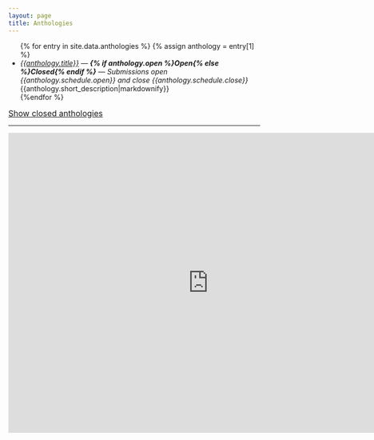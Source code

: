 ```yaml
---
layout: page
title: Anthologies
---
```


<style>
li.closed {
    display: none;
}
li.closed.show {
    display:block;
}
#toggle {
    font-size: 12pt;
}
</style>

<ul>
{% for entry in site.data.anthologies %}
{% assign anthology = entry[1] %}
    <li class="{% if anthology.open %}open{% else %}closed{% endif %}">
        <a href="{{anthology.slug}}"><em>{{anthology.title}}</em></a> &mdash;
        <strong class="{% if anthology.open %}open{% else %}closed{% endif %}"><em>{% if anthology.open %}Open{% else %}Closed{% endif %}</em></strong> &mdash;
        <em>Submissions open {{anthology.schedule.open}} and close {{anthology.schedule.close}}</em>
        {{anthology.short_description|markdownify}}
    </li>
{%endfor %}
</ul>
<script type="text/javascript">
window.showClosed = false;
window.toggleClosed = function() {
    window.showClosed = !window.showClosed;
    document.querySelector('#toggle').innerText = `${window.showClosed ? 'Hide' : 'Show'} closed anthologies`;
    document.querySelectorAll('li.closed').forEach((el) => {
        el.classList.toggle('show');
    });
}
</script>
<a id="toggle" href="javascript:window.toggleClosed()">Show closed anthologies</a>

-----

<iframe src="https://calendar.google.com/calendar/embed?src=hybrid.ink_85s829p5vf38rk6o5addi90sl0%40group.calendar.google.com&ctz=America%2FLos_Angeles" style="border: 0" width="800" height="600" frameborder="0" scrolling="no"></iframe>
